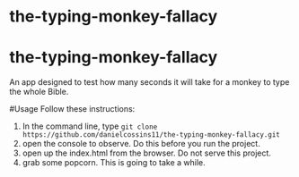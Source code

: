 # the-typing-monkey-fallacy
# the-typing-monkey-fallacy
An app designed to test how many seconds it will take for a monkey to type the whole Bible.

#Usage
Follow these instructions:

  1. In the command line, type ```git clone https://github.com/danielcossins11/the-typing-monkey-fallacy.git```
  2. open the console to observe. Do this before you run the project.
  3. open up the index.html from the browser. Do not serve this project. 
  4. grab some popcorn. This is going to take a while.
